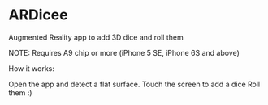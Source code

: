 # ARDicee
Augmented Reality app to add 3D dice and roll them

NOTE: Requires A9 chip or more (iPhone 5 SE, iPhone 6S and above) 

How it works:

Open the app and detect a flat surface.
Touch the screen to add a dice
Roll them :)
